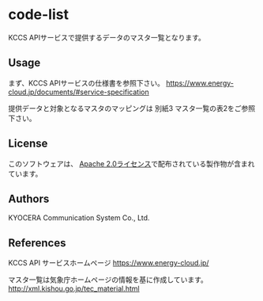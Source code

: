 # code-list
KCCS APIサービスで提供するデータのマスタ一覧となります。

## Usage
まず、KCCS APIサービスの仕様書を参照下さい。
https://www.energy-cloud.jp/documents/#service-specification

提供データと対象となるマスタのマッピングは
別紙3 マスタ一覧の表2をご参照下さい。

## License
このソフトウェアは、 [Apache 2.0ライセンス](https://www.apache.org/licenses/LICENSE-2.0)で配布されている製作物が含まれています。

## Authors
KYOCERA Communication System Co., Ltd.

## References
KCCS API サービスホームページ
https://www.energy-cloud.jp/

マスタ一覧は気象庁ホームページの情報を基に作成しています。
http://xml.kishou.go.jp/tec_material.html